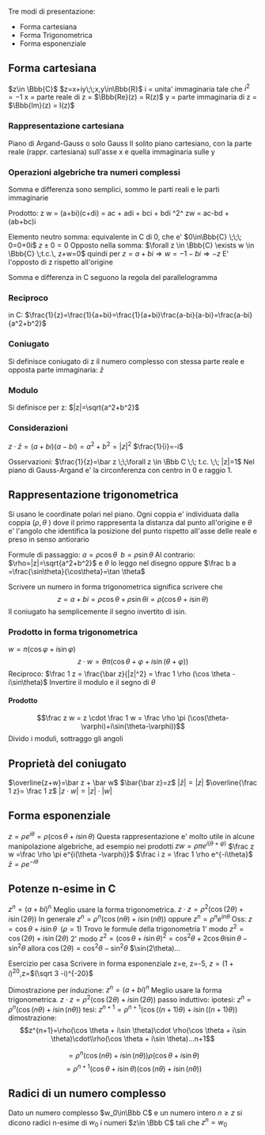 
Tre modi di presentazione:
- Forma cartesiana
- Forma Trigonometrica
- Forma esponenziale

## Forma cartesiana
$z\in \Bbb{C}$
$z=x+iy\;\;x,y\in\Bbb{R}$
i = unita' immaginaria tale che $i^2=-1$
x = parte reale di z = $\Bbb{Re}(z) = R(z)$
y = parte immaginaria di z = $\Bbb{Im}(z) = I(z)$

### Rappresentazione cartesiana
Piano di Argand-Gauss o solo Gauss
Il solito piano cartesiano, con la parte reale (rappr. cartesiana) sull'asse x e quella immaginaria sulle y

### Operazioni algebriche tra numeri complessi

Somma e differenza sono semplici, sommo le parti reali e le parti immaginarie

Prodotto: 
z w = (a+bi)(c+di)
= ac + adi + bci + bdi ^2^
zw = ac-bd + (ab+bc)i

Elemento neutro somma: equivalente in C di 0, che e' $0\in\Bbb{C} \;\;\; 0=0+0i$
$z\pm 0=0$
Opposto nella somma: $\forall z \in \Bbb{C} \exists w \in \Bbb{C} \;t.c.\, z+w=0$
quindi per $z=a+bi\Rightarrow w=-1-bi \Rightarrow -z$
E' l'opposto di z rispetto all'origine

Somma e differenza in C seguono la regola del parallelogramma

### Reciproco 
in C:
$\frac{1}{z}=\frac{1}{a+bi}=\frac{1}{a+bi}\frac{a-bi}{a-bi}=\frac{a-bi}{a^2+b^2}$

### Coniugato

Si definisce coniugato di z il numero complesso con stessa parte reale e opposta parte immaginaria: $\bar z$

### Modulo

Si definisce per z:
$|z|=\sqrt{a^2+b^2}$

### Considerazioni
$z\cdot \bar z = (a+bi)(a-bi)=a^2+b^2=|z|^2$
$\frac{1}{i}=-i$

Osservazioni:
$\frac{1}{z}=\bar z \;\;\forall z \in \Bbb C \;\; t.c. \;\; |z|=1$
Nel piano di Gauss-Argand e' la circonferenza con centro in 0 e raggio 1.

## Rappresentazione trigonometrica
Si usano le coordinate polari nel piano. Ogni coppia e' individuata dalla coppia ($\rho , \theta$  ) dove il primo rappresenta la distanza dal punto all'origine e $\theta$ e' l'angolo che identifica la posizione del punto rispetto all'asse delle reale e preso in senso antiorario

Formule di passaggio: $a=\rho \cos \theta \;\; b=\rho \sin \theta$
Al contrario: $\rho=|z|=\sqrt{a^2+b^2}$ e $\theta$ lo leggo nel disegno oppure $\frac b a =\frac{\sin\theta}{\cos\theta}=\tan \theta$

Scrivere un numero in forma trigonometrica significa scrivere che $$ z = a +bi=\rho \cos \theta + \rho \sin \theta i = \rho (\cos \theta + i \sin \theta)$$
Il coniugato ha semplicemente il segno invertito di isin.

### Prodotto in forma trigonometrica
$w=\pi (\cos \varphi +i\sin \varphi)$
$$z\cdot w=\theta\pi(\cos{\theta + \varphi}+i\sin(\theta + \varphi))$$
Reciproco:
$\frac 1 z = \frac{\bar z}{|z|^2} = \frac 1 \rho (\cos \theta -i\sin\theta)$
Invertire il modulo e il segno di $\theta$
#### Prodotto
$$\frac z w = z \cdot \frac 1 w = \frac \rho \pi (\cos(\theta-\varphi)+i\sin(\theta-\varphi))$$
Divido i moduli, sottraggo gli angoli

## Proprietà del coniugato

$\overline{z+w}=\bar z + \bar w$
$\bar{\bar z}=z$
$|\bar z| = |z|$
$\overline{\frac 1 z}= \frac 1 z$
$|z\cdot w|=|z|\cdot|w|$

## Forma esponenziale

$z=\rho e^{i\theta}=\rho(\cos \theta + i \sin\theta)$
Questa rappresentazione e' molto utile in alcune manipolazione algebriche, ad esempio nei prodotti
$zw=\rho\pi e^{i(\theta+\varphi)}$
$\frac z w =\frac \rho \pi e^{i(\theta -\varphi)}$
$\frac i z = \frac 1 \rho e^{-i\theta}$
$\bar z = \rho e^{-i\theta}$

## Potenze n-esime in C
$z^n=(a+bi)^n$
Meglio usare la forma trigonometrica.
$z\cdot z=\rho^2(\cos(2\theta)+i\sin(2\theta))$
In generale $z^n=\rho^n(\cos(n\theta)+i\sin(n\theta))$
oppure $z^n=\rho^n e^{in\theta}$
Oss: $z=\cos \theta + i\sin\theta\;\;(\rho =1)$
Trovo le formule della trigonometria
1' modo $z^2=\cos(2\theta)+i\sin(2\theta)$
2' modo $z^2=(\cos\theta + i\sin\theta)^2=\cos^2 \theta +2\cos\theta i\sin\theta -\sin^2\theta$
allora
$\cos(2\theta)=\cos^2\theta-\sin^2\theta$
$\sin(2\theta)...

Esercizio per casa
Scrivere in forma esponenziale z=e, z=-5, $z=(1+i)^{20}$,z=$(\sqrt 3 -i)^{-20}$


Dimostrazione per induzione:
$z^n=(a+bi)^n$
Meglio usare la forma trigonometrica.
$z\cdot z=\rho^2(\cos(2\theta)+i\sin(2\theta))$
passo induttivo:
ipotesi: $z^n=\rho^n(\cos(n\theta)+i\sin(n\theta))$
tesi: $z^{n+1}=\rho^{n+1}(\cos((n+1)\theta)+i\sin((n+1)\theta))$
dimostrazione:
$$z^{n+1}=\rho(\cos \theta + i\sin \theta)\cdot \rho(\cos \theta + i\sin \theta)\cdot\\rho(\cos \theta + i\sin \theta)...n+1$$

$$=\rho^n(\cos(n\theta)+i\sin(n\theta))\rho(\cos \theta + i\sin \theta)$$
$$=\rho^{n+1}(\cos \theta + i\sin \theta)(\cos(n\theta)+i\sin(n\theta))$$




## Radici di un numero complesso

Dato un numero complesso $w_0\in\Bbb C$ e un numero intero $n\ge z$ si dicono radici n-esime di $w_0$ i numeri $z\in \Bbb C$ tali che $z^n=w_0$
